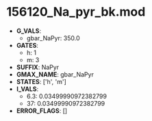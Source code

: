 # 156120_Na_pyr_bk.mod

- **G_VALS**:
  - gbar_NaPyr: 350.0
- **GATES**:
  - h: 1
  - m: 3
- **SUFFIX**: NaPyr
- **GMAX_NAME**: gbar_NaPyr
- **STATES**: ['h', 'm']
- **I_VALS**:
  - 6.3: 0.03499990972382799
  - 37: 0.03499990972382799
- **ERROR_FLAGS**: []
